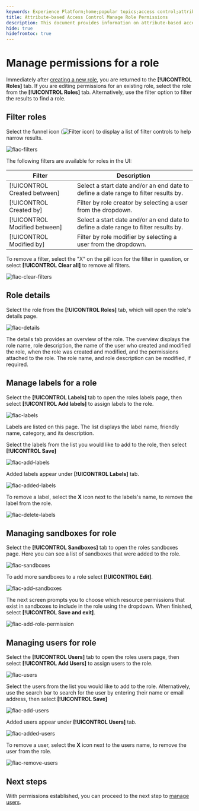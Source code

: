 ```yaml
---
keywords: Experience Platform;home;popular topics;access control;attribute-based access control;ABAC
title: Attribute-based Access Control Manage Role Permissions
description: This document provides information on attribute-based access control in Adobe Experience Platform
hide: true
hidefromtoc: true
---
```


# Manage permissions for a role

Immediately after [creating a new role](#create-a-new-role), you are returned to the **[!UICONTROL Roles]** tab. If you are editing permissions for an existing role, select the role from the **[!UICONTROL Roles]** tab. Alternatively, use the filter option to filter the results to find a role.

## Filter roles

Select the funnel icon (![Filter icon](../../images/icon.png)) to display a list of filter controls to help narrow results.

![flac-filters](../../images/flac-ui/flac-filters.png)

The following filters are available for roles in the UI:

| Filter | Description |
| --- | --- |
| [!UICONTROL Created between] | Select a start date and/or an end date to define a date range to filter results by. |
| [!UICONTROL Created by] | Filter by role creator by selecting a user from the dropdown. |
| [!UICONTROL Modified between] | Select a start date and/or an end date to define a date range to filter results by.  |
| [!UICONTROL Modified by] | Filter by role modifier by selecting a user from the dropdown. |

To remove a filter, select the "X" on the pill icon for the filter in question, or select **[!UICONTROL Clear all]** to remove all filters.

![flac-clear-filters](../../images/flac-ui/flac-clear-filters.png)

## Role details

Select the role from the **[!UICONTROL Roles]** tab, which will open the role's details page.

![flac-details](../../images/flac-ui/flac-details.png)

The details tab provides an overview of the role. The overview displays the role name, role description, the name of the user who created and modified the role, when the role was created and modified, and the permissions attached to the role. The role name, and role description can be modified, if required.

## Manage labels for a role

Select the **[!UICONTROL Labels]** tab to open the roles labels page, then select **[!UICONTROL Add labels]** to assign labels to the role.

![flac-labels](../../images/flac-ui/flac-labels.png)

Labels are listed on this page. The list displays the label name, friendly name, category, and its description.

Select the labels from the list you would like to add to the role, then select **[!UICONTROL Save]**

![flac-add-labels](../../images/flac-ui/flac-add-labels.png)

Added labels appear under **[!UICONTROL Labels]** tab.

![flac-added-labels](../../images/flac-ui/flac-added-labels.png)

To remove a label, select the **X** icon next to the labels's name, to remove the label from the role.

![flac-delete-labels](../../images/flac-ui/flac-delete-labels.png)

## Managing sandboxes for role

Select the **[!UICONTROL Sandboxes]** tab to open the roles sandboxes page. Here you can see a list of sandboxes that were added to the role.

![flac-sandboxes](../../images/flac-ui/flac-sandboxes.png)

To add more sandboxes to a role select **[!UICONTROL Edit]**.

![flac-add-sandboxes](../../images/flac-ui/flac-add-sandboxes.png)

The next screen prompts you to choose which resource permissions that exist in sandboxes to include in the role using the dropdown. When finished, select **[!UICONTROL Save and exit]**.

![flac-add-role-permission](../../images/flac-ui/flac-add-role-permission.png)

## Managing users for role

Select the **[!UICONTROL Users]** tab to open the roles users page, then select **[!UICONTROL Add Users]** to assign users to the role.

![flac-users](../../images/flac-ui/flac-users.png)

Select the users from the list you would like to add to the role. Alternatively, use the search bar to search for the user by entering their name or email address, then select **[!UICONTROL Save]**

![flac-add-users](../../images/flac-ui/flac-add-users.png)

Added users appear under **[!UICONTROL Users]** tab.

![flac-added-users](../../images/flac-ui/flac-added-users.png)

To remove a user, select the **X** icon next to the users name, to remove the user from the role.

![flac-remove-users](../../images/flac-ui/flac-remove-users.png)

## Next steps

With permissions established, you can proceed to the next step to [manage users](users.md).
